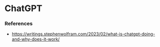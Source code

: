# ChatGPT

### References
- https://writings.stephenwolfram.com/2023/02/what-is-chatgpt-doing-and-why-does-it-work/